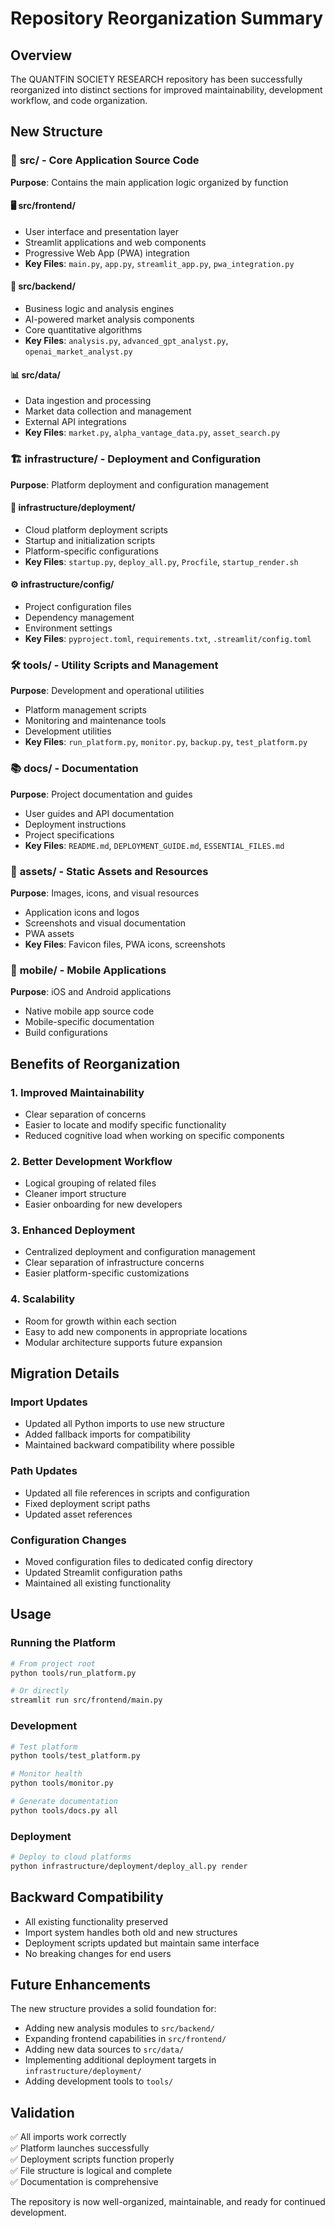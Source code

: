 # Repository Reorganization Summary

## Overview
The QUANTFIN SOCIETY RESEARCH repository has been successfully reorganized into distinct sections for improved maintainability, development workflow, and code organization.

## New Structure

### 📁 **src/** - Core Application Source Code
**Purpose**: Contains the main application logic organized by function

#### 🖥️ **src/frontend/**
- User interface and presentation layer
- Streamlit applications and web components
- Progressive Web App (PWA) integration
- **Key Files**: `main.py`, `app.py`, `streamlit_app.py`, `pwa_integration.py`

#### 🧠 **src/backend/**
- Business logic and analysis engines
- AI-powered market analysis components
- Core quantitative algorithms
- **Key Files**: `analysis.py`, `advanced_gpt_analyst.py`, `openai_market_analyst.py`

#### 📊 **src/data/**
- Data ingestion and processing
- Market data collection and management
- External API integrations
- **Key Files**: `market.py`, `alpha_vantage_data.py`, `asset_search.py`

### 🏗️ **infrastructure/** - Deployment and Configuration
**Purpose**: Platform deployment and configuration management

#### 🚀 **infrastructure/deployment/**
- Cloud platform deployment scripts
- Startup and initialization scripts
- Platform-specific configurations
- **Key Files**: `startup.py`, `deploy_all.py`, `Procfile`, `startup_render.sh`

#### ⚙️ **infrastructure/config/**
- Project configuration files
- Dependency management
- Environment settings
- **Key Files**: `pyproject.toml`, `requirements.txt`, `.streamlit/config.toml`

### 🛠️ **tools/** - Utility Scripts and Management
**Purpose**: Development and operational utilities
- Platform management scripts
- Monitoring and maintenance tools
- Development utilities
- **Key Files**: `run_platform.py`, `monitor.py`, `backup.py`, `test_platform.py`

### 📚 **docs/** - Documentation
**Purpose**: Project documentation and guides
- User guides and API documentation
- Deployment instructions
- Project specifications
- **Key Files**: `README.md`, `DEPLOYMENT_GUIDE.md`, `ESSENTIAL_FILES.md`

### 🎨 **assets/** - Static Assets and Resources
**Purpose**: Images, icons, and visual resources
- Application icons and logos
- Screenshots and visual documentation
- PWA assets
- **Key Files**: Favicon files, PWA icons, screenshots

### 📱 **mobile/** - Mobile Applications
**Purpose**: iOS and Android applications
- Native mobile app source code
- Mobile-specific documentation
- Build configurations

## Benefits of Reorganization

### 1. **Improved Maintainability**
- Clear separation of concerns
- Easier to locate and modify specific functionality
- Reduced cognitive load when working on specific components

### 2. **Better Development Workflow**
- Logical grouping of related files
- Cleaner import structure
- Easier onboarding for new developers

### 3. **Enhanced Deployment**
- Centralized deployment and configuration management
- Clear separation of infrastructure concerns
- Easier platform-specific customizations

### 4. **Scalability**
- Room for growth within each section
- Easy to add new components in appropriate locations
- Modular architecture supports future expansion

## Migration Details

### Import Updates
- Updated all Python imports to use new structure
- Added fallback imports for compatibility
- Maintained backward compatibility where possible

### Path Updates
- Updated all file references in scripts and configuration
- Fixed deployment script paths
- Updated asset references

### Configuration Changes
- Moved configuration files to dedicated config directory
- Updated Streamlit configuration paths
- Maintained all existing functionality

## Usage

### Running the Platform
```bash
# From project root
python tools/run_platform.py

# Or directly
streamlit run src/frontend/main.py
```

### Development
```bash
# Test platform
python tools/test_platform.py

# Monitor health
python tools/monitor.py

# Generate documentation
python tools/docs.py all
```

### Deployment
```bash
# Deploy to cloud platforms
python infrastructure/deployment/deploy_all.py render
```

## Backward Compatibility
- All existing functionality preserved
- Import system handles both old and new structures
- Deployment scripts updated but maintain same interface
- No breaking changes for end users

## Future Enhancements
The new structure provides a solid foundation for:
- Adding new analysis modules to `src/backend/`
- Expanding frontend capabilities in `src/frontend/`
- Adding new data sources to `src/data/`
- Implementing additional deployment targets in `infrastructure/deployment/`
- Adding development tools to `tools/`

## Validation
✅ All imports work correctly  
✅ Platform launches successfully  
✅ Deployment scripts function properly  
✅ File structure is logical and complete  
✅ Documentation is comprehensive  

The repository is now well-organized, maintainable, and ready for continued development.